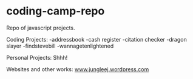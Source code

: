 # coding-camp-repo
Repo of javascript projects.

Coding Projects:
-addressbook
-cash register
-citation checker
-dragon slayer
-findstevebill
-wannagetenlightened

Personal Projects: Shhh!

Websites and other works: www.jungleej.wordpress.com
